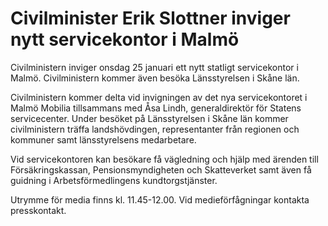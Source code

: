 # Civilminister Erik Slottner inviger nytt servicekontor i Malmö

Civilministern inviger onsdag 25 januari ett nytt statligt servicekontor i Malmö. Civilministern kommer även besöka Länsstyrelsen i Skåne län.

Civilministern kommer delta vid invigningen av det nya servicekontoret i Malmö Mobilia tillsammans med Åsa Lindh, generaldirektör för Statens servicecenter. Under besöket på Länsstyrelsen i Skåne län kommer civilministern träffa landshövdingen, representanter från regionen och kommuner samt länsstyrelsens medarbetare.

Vid servicekontoren kan besökare få vägledning och hjälp med ärenden till Försäkringskassan, Pensionsmyndigheten och Skatteverket samt även få guidning i Arbetsförmedlingens kundtorgstjänster.

Utrymme för media finns kl. 11.45-12.00. Vid medieförfågningar kontakta presskontakt.
